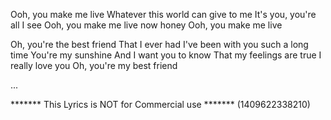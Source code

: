 Ooh, you make me live
Whatever this world can give to me
It's you, you're all I see
Ooh, you make me live now honey
Ooh, you make me live

Oh, you're the best friend
That I ever had
I've been with you such a long time
You're my sunshine
And I want you to know
That my feelings are true
I really love you
Oh, you're my best friend

...

******* This Lyrics is NOT for Commercial use *******
(1409622338210)